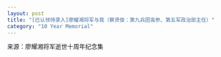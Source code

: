```yaml
---
layout: post
title: "[已认领待录入]廖耀湘将军与我（蔡贤俊：第九兵团高参、第五军政治部主任）"
category: "10 Year Memorial"
---
```

来源：廖耀湘将军逝世十周年纪念集
